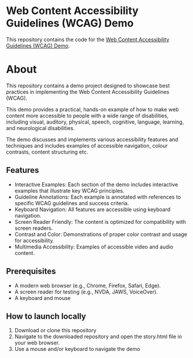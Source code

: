 # Web Content Accessibility Guidelines (WCAG) Demo
This repository contains the code for the [Web Content Accessibility Guidelines (WCAG) Demo](https://wcagdemo.dylanhedges.com/).

# About 
This repository contains a demo project designed to showcase best practices in implementing the Web Content Accessibility Guidelines (WCAG). 

This demo provides a practical, hands-on example of how to make web content more accessible to people with a wide range of disabilities, including visual, auditory, physical, speech, cognitive, language, learning, and neurological disabilities.

The demo discusses and implements various accessibility features and techniques and includes examples of accessible navigation, colour contrasts, content structuring etc.

## Features
* Interactive Examples: Each section of the demo includes interactive examples that illustrate key WCAG principles.
* Guideline Annotations: Each example is annotated with references to specific WCAG guidelines and success criteria.
* Keyboard Navigation: All features are accessible using keyboard navigation.
* Screen Reader Friendly: The content is optimized for compatibility with screen readers.
* Contrast and Color: Demonstrations of proper color contrast and usage for accessibility.
* Multimedia Accessibility: Examples of accessible video and audio content.

## Prerequisites
* A modern web browser (e.g., Chrome, Firefox, Safari, Edge).
* A screen reader for testing (e.g., NVDA, JAWS, VoiceOver).
* A keyboard and mouse

## How to launch locally
1. Download or clone this repository
2. Navigate to the downloaded repository and open the story.html file in your web browser.
3. Use a mouse and/or keyboard to navigate the demo